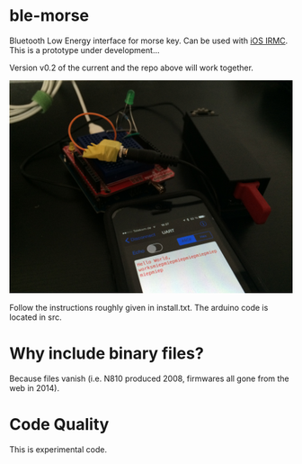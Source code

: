 ble-morse
=========

Bluetooth Low Energy interface for morse key. Can be used with 
[iOS IRMC](https://github.com/8cH9azbsFifZ/irmc-ios).
This is a prototype under development...

Version v0.2 of the current and the repo above will work together.

![Hello World](/img/hello_morse.jpg?raw=true "Hello world")


Follow the instructions roughly given in install.txt.
The arduino code is located in src.

Why include binary files?
=========================
Because files vanish (i.e. N810 produced 2008, firmwares all gone from the web in 2014).

Code Quality
============
This is experimental code.



